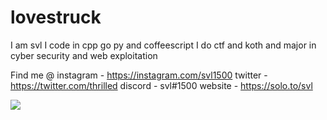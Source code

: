 # lovestruck
I am svl I code in cpp go py and coffeescript
I do ctf and koth and major in cyber security and web exploitation

Find me @
instagram - https://instagram.com/svl1500
twitter - https://twitter.com/thrilled
discord - svl#1500
website - https://solo.to/svl



<img src="https://github-readme-stats.vercel.app/api?username=svl1500&&show_icons=true&title_color=ffffff&icon_color=bb2acf&text_color=daf7dc&bg_color=191919">
